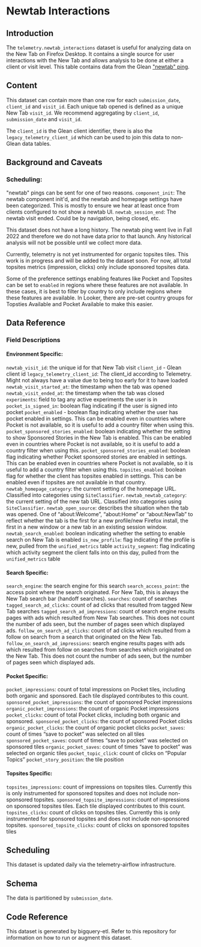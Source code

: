 # Newtab Interactions

## Introduction

The `telemetry.newtab_interactions` dataset is useful for analyzing data on the New Tab on Firefox Desktop.  It contains a single source for user interactions with the New Tab and allows analysis to be done at either a client or visit level.  This table contains data from the Glean ["newtab" ping](https://dictionary.telemetry.mozilla.org/apps/firefox_desktop/pings/newtab). 

## Content 

This dataset can contain more than one row for each  `submission_date`, `client_id` and `visit_id`.  Each unique tab opened is defined as a unique New Tab `visit_id`.  We recommend aggregating by `client_id`, `submission_date` and `visit_id`. 

The `client_id` is the Glean client identifier, there is also the `legacy_telemetry_client_id` which can be used to join this data to non-Glean data tables. 

## Background and Caveats

### Scheduling:  

"newtab" pings can be sent for one of two reasons. 
`component_init`: The newtab component init'd, and the newtab and homepage settings have been categorized. This is mostly to ensure we hear at least once from clients configured to not show a newtab UI.
`newtab_session_end`: The newtab visit ended. Could be by navigation, being closed, etc. 

This dataset does not have a long history. The newtab ping went live in Fall 2022 and therefore we do not have data prior to that launch.  Any historical analysis will not be possible until we collect more data. 

Currently, telemetry is not yet instrumented for organic topsites tiles. This work is in progress and will be added to the dataset soon.  For now, all total topsites metrics (impression, clicks) only include sponsored topsites data. 

Some of the preference settings enabling features like Pocket and Topsites can be set to `enabled` in regions where these features are not available. In these cases, it is best to filter by country to only include regions where these features are available. In Looker, there are pre-set country groups for Topsties Available and Pocket Available to make this easier. 

## Data Reference 

### Field Descriptions 

#### Environment Specific: 

`newtab_visit_id`:  the unique id for that New Tab visit
`client_id` - Glean client id 
`legacy_telemetry_client_id`: The client_id according to Telemetry. Might not always have a value due to being too early for it to have loaded
`newtab_visit_started_at`: the timestamp when the tab was opened
`newtab_visit_ended_at`: the timestamp when the tab was closed
`experiments`: field to tag any active experiments the user is in 
`pocket_is_signed_in`: boolean flag indicating if the user is signed into pocket
`pocket_enabled` - boolean flag indicating whether the user has pocket enabled in settings. This can be enabled even in countries where Pocket is not available, so it is useful to add a country filter when using this. 
`pocket_sponsored_stories_enabled`: boolean indicating whether the setting to show Sponsored Stories in the New Tab is enabled. This can be enabled even in countries where Pocket is not available, so it is useful to add a country filter when using this. 
`pocket_sponsored_stories_enabled`:  boolean flag indicating whether Pocket sponsored stories are enabled in settings. This can be enabled even in countries where Pocket is not available, so it is useful to add a country filter when using this.
`topsites_enabled`: boolean flag for whether the client has topsites enabled in settings. This can be enabled even if topsites are not available in that country.
`newtab_homepage_category`: the current setting of the homepage URL. Classified into categories using `SiteClassifier`.
`newtab_newtab_category`: the current setting of the new tab URL.  Classified into categories using `SiteClassifier`.
`newtab_open_source`: describes the situation when the tab was opened. One of “about:Welcome”, “about:Home” or “about:NewTab” to reflect whether the tab is the first for a new profile/new Firefox install, the first in a new window or a new tab in an existing session window.
`newtab_search_enabled`: boolean indicating whether the setting to enable search on New Tab is enabled 
`is_new_profile`: flag indicating if the profile is new, pulled from the `unified_metrics` table
`activity_segment`: flag indicating which activity segment the client falls into on this day, pulled from the `unified_metrics` table

#### Search Specific: 

`search_engine`: the search engine for this search
`search_access_point`: the access point where the search originated. For New Tab, this is always the New Tab search bar (handoff searches). 
`searches`: count of searches
`tagged_search_ad_clicks`: count of ad clicks that resulted from tagged New Tab searches
`tagged_search_ad_impressions`: count of search engine results pages with ads which resulted from New Tab searches. This does not count the number of ads seen, but the number of pages seen which displayed ads. 
`follow_on_search_ad_clicks`: count of ad clicks which resulted from a follow on search from a search that originated on the New Tab. 
`follow_on_search_ad_impressions`: search engine results pages with ads which resulted from follow on searches from searches which originated on the New Tab. This does not count the number of ads seen, but the number of pages seen which displayed ads. 

#### Pocket Specific: 

`pocket_impressions`: count of total impressions on Pocket tiles, including both organic and sponsored. Each tile displayed contributes to this count.
`sponsored_pocket_impressions`: the count of sponsored Pocket impressions
`organic_pocket_impressions`: the count of organic Pocket impressions
`pocket_clicks`: count of total Pocket clicks, including both organic and sponsored. 
`sponsored_pocket_clicks`: the count of sponsored Pocket clicks
`organic_pocket_clicks`: the count of organic pocket clicks
`pocket_saves`: count of times “save to pocket” was selected on all tiles
`sponsored_pocket_saves`: count of times “save to pocket” was selected on sponsored tiles
`organic_pocket_saves`: count of times “save to pocket” was selected on organic tiles
`pocket_topic_click`: count of clicks on “Popular Topics” 
`pocket_story_position`: the tile position 

#### Topsites Specific:

`topsites_impressions`: count of impressions on topsites tiles. Currently this is only instrumented for sponsored topsites and does not include non-sponsored topsites. 
`sponsored_topsite_impressions`: count of impressions on sponsored topsites tiles. Each tile displayed contributes to this count. 
`topsites_clicks`: count of clicks on topsites tiles. Currently this is only instrumented for sponsored topsites and does not include non-sponsored topsites. 
`sponsored_topsite_clicks`: count of clicks on sponsored topsites tiles

## Scheduling

This dataset is updated daily via the telemetry-airflow infrastructure. 

## Schema

The data is partitioned by `submission_date`. 

## Code Reference 

This dataset is generated by bigquery-etl. Refer to this repository for information on how to run or augment this dataset. 
